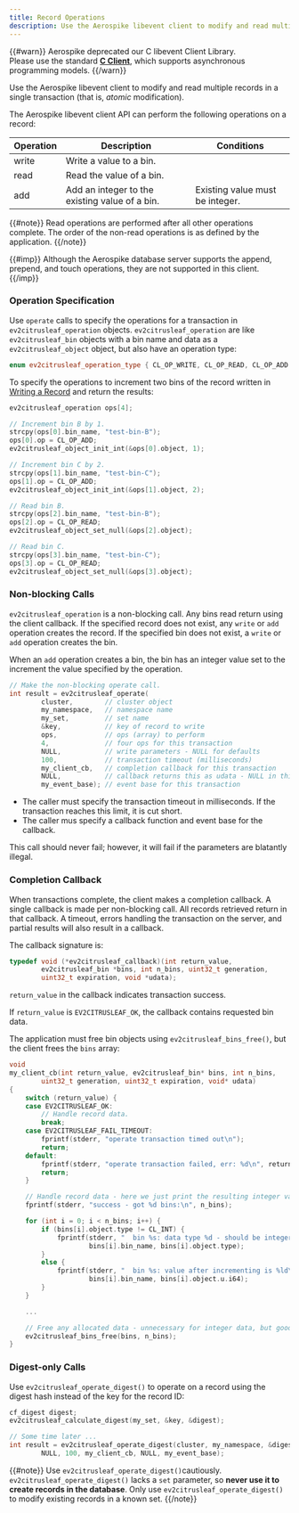 ```yaml
---
title: Record Operations
description: Use the Aerospike libevent client to modify and read multiple records in a single transaction.
---
```


{{#warn}}
Aerospike deprecated our C libevent Client Library.
<BR>
Please use the standard **[C Client](https://www.aerospike.com/download/client/c/)**, which supports asynchronous programming models.
{{/warn}}

Use the Aerospike libevent client to modify and read multiple records in a single transaction (that is, _atomic_ modification).

The Aerospike libevent client API can perform the following operations on a record:

Operation | Description | Conditions
--- | --- | ---
write | Write a value to a bin. |
read | Read the value of a bin. |
add | Add an integer to the existing value of a bin. | Existing value must be integer.

{{#note}} 
Read operations are performed after all other operations complete. The order of the non-read operations is as defined by the application.
{{/note}}

{{#imp}}
Although the Aerospike database server supports the append, prepend, and touch operations, they are not supported in this client.
{{/imp}}

### Operation Specification

Use `operate` calls to specify the operations for a transaction in `ev2citrusleaf_operation` objects. `ev2citrusleaf_operation` are like `ev2citrusleaf_bin` objects with a bin name and data as a `ev2citrusleaf_object` object, but also have an operation type:

```cpp
enum ev2citrusleaf_operation_type { CL_OP_WRITE, CL_OP_READ, CL_OP_ADD };
```

To specify the operations to increment two bins of the record written in [Writing a Record](/docs/client/libevent/usage/kvs/write.html) and return the results:

```cpp
ev2citrusleaf_operation ops[4];

// Increment bin B by 1.
strcpy(ops[0].bin_name, "test-bin-B");
ops[0].op = CL_OP_ADD;
ev2citrusleaf_object_init_int(&ops[0].object, 1);

// Increment bin C by 2.
strcpy(ops[1].bin_name, "test-bin-C");
ops[1].op = CL_OP_ADD;
ev2citrusleaf_object_init_int(&ops[1].object, 2);

// Read bin B.
strcpy(ops[2].bin_name, "test-bin-B");
ops[2].op = CL_OP_READ;
ev2citrusleaf_object_set_null(&ops[2].object);

// Read bin C.
strcpy(ops[3].bin_name, "test-bin-C");
ops[3].op = CL_OP_READ;
ev2citrusleaf_object_set_null(&ops[3].object);
```

### Non-blocking Calls

`ev2citrusleaf_operation` is a non-blocking call. Any bins read return using the client callback. If the specified record does not exist, any `write` or `add` operation creates the record. If the specified bin does not exist, a `write` or `add` operation creates the bin. 

When an `add` operation creates a bin, the bin has an integer value set to the increment the value specified by the operation.

```cpp
// Make the non-blocking operate call.
int result = ev2citrusleaf_operate(
		cluster,        // cluster object
		my_namespace,   // namespace name
		my_set,         // set name
		&key,           // key of record to write
		ops,            // ops (array) to perform
		4,              // four ops for this transaction
		NULL,           // write parameters - NULL for defaults
		100,            // transaction timeout (milliseconds)
		my_client_cb,   // completion callback for this transaction
		NULL,           // callback returns this as udata - NULL in this example
		my_event_base); // event base for this transaction
```

- The caller must specify the transaction timeout in milliseconds. If the transaction reaches this limit, it is cut short.
- The caller mus specify a callback function and event base for the callback.

This call should never fail; however, it will fail if the parameters are blatantly illegal.

### Completion Callback

When transactions complete, the client makes a completion callback. A single callback is made per non-blocking call. All records retrieved  return in that callback.
A timeout, errors handling the transaction on the server, and partial results will also result in a callback.

The callback signature is:

```cpp
typedef void (*ev2citrusleaf_callback)(int return_value,
		ev2citrusleaf_bin *bins, int n_bins, uint32_t generation,
		uint32_t expiration, void *udata);
```

`return_value` in the callback indicates transaction success. 

If `return_value` is `EV2CITRUSLEAF_OK`, the callback contains requested bin data.

The application must free bin objects using `ev2citrusleaf_bins_free()`, but the client frees the `bins` array:

```cpp
void
my_client_cb(int return_value, ev2citrusleaf_bin* bins, int n_bins,
		uint32_t generation, uint32_t expiration, void* udata)
{
	switch (return_value) {
	case EV2CITRUSLEAF_OK:
		// Handle record data.
		break;
	case EV2CITRUSLEAF_FAIL_TIMEOUT:
		fprintf(stderr, "operate transaction timed out\n");
		return;
	default:
		fprintf(stderr, "operate transaction failed, err: %d\n", return_value);
		return;
	}

	// Handle record data - here we just print the resulting integer values.
	fprintf(stderr, "success - got %d bins:\n", n_bins);

	for (int i = 0; i < n_bins; i++) {
		if (bins[i].object.type != CL_INT) {
			fprintf(stderr, "  bin %s: data type %d - should be integer!\n",
					bins[i].bin_name, bins[i].object.type);
		}
		else {
			fprintf(stderr, "  bin %s: value after incrementing is %ld\n",
					bins[i].bin_name, bins[i].object.u.i64);
		}
	}

	...

	// Free any allocated data - unnecessary for integer data, but good form.
	ev2citrusleaf_bins_free(bins, n_bins);
}
```

### Digest-only Calls

Use `ev2citrusleaf_operate_digest()` to operate on a record using the digest hash instead of the key for the record ID:

```cpp
cf_digest digest;
ev2citrusleaf_calculate_digest(my_set, &key, &digest);

// Some time later ...
int result = ev2citrusleaf_operate_digest(cluster, my_namespace, &digest, ops, 4,
		NULL, 100, my_client_cb, NULL, my_event_base);
```

{{#note}}
Use `ev2citrusleaf_operate_digest()`cautiously. `ev2citrusleaf_operate_digest()` lacks a `set` parameter, so **never use it to create records in the database**. Only use `ev2citrusleaf_operate_digest()` to modify existing records in a known set.
{{/note}}

